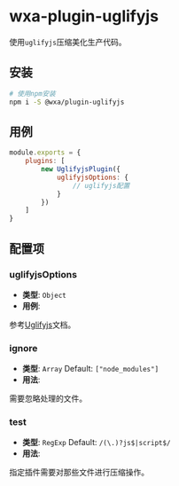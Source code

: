 # wxa-plugin-uglifyjs

使用`uglifyjs`压缩美化生产代码。

## 安装
``` bash
# 使用npm安装
npm i -S @wxa/plugin-uglifyjs
```

## 用例
```javascript
module.exports = {
    plugins: [
        new UglifyjsPlugin({
            uglifyjsOptions: {
                // uglifyjs配置
            }
        })
    ]
}
```

## 配置项
### uglifyjsOptions
- **类型**: `Object`
- **用例**:

参考[Uglifyjs](https://github.com/mishoo/UglifyJS2)文档。

### ignore
- **类型**: `Array` Default: `["node_modules"]`
- **用法**:

需要忽略处理的文件。

### test
- **类型**: `RegExp` Default: `/(\.)?js$|script$/`
- **用法**:

指定插件需要对那些文件进行压缩操作。